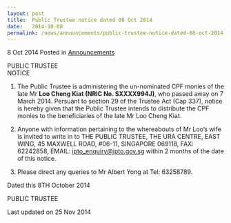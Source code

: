 ```yaml
---
layout: post
title:  Public Trustee notice dated 08 Oct 2014
date:   2014-10-08
permalink: /news/announcements/public-trustee-notice-dated-08-oct-2014
---
```


8 Oct 2014 Posted in [Announcements](/news/announcements)


PUBLIC TRUSTEE    
NOTICE
 
1. The Public Trustee is administering the un-nominated CPF monies of the late Mr **Loo Cheng Kiat (NRIC No. SXXXX994J)**, who passed away on 7 March 2014.  Persuant to section 29 of the Trustee Act (Cap 337), notice is hereby given that the Public Trustee intends to distribute the CPF monies to the beneficiaries of the late Mr Loo Cheng Kiat.
 
2. Anyone with information pertaining to the whereabouts of Mr Loo’s wife is invited to write in to THE PUBLIC TRUSTEE, THE URA CENTRE, EAST WING, 45 MAXWELL ROAD, #06-11, SINGAPORE 069118, FAX: 62242858, EMAIL: ipto_enquiry@ipto.gov.sg within 2 months of the date of this notice.
 
3. Please direct any queries to Mr Albert Yong at Tel: 63258789.
 
 
Dated this 8TH October 2014  
 
PUBLIC TRUSTEE


<p class="right-side-updated">Last updated on 25 Nov 2014</p> 
